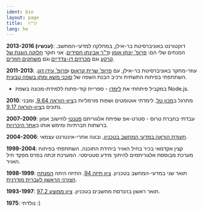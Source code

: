 ```yaml
---
ident: bio
layout: page
title:  קו"ח
lang: he
---
```

**2013-2016 (עכשיו)**:
 דוקטורנט באוניברסיטת בר-אילן, במחלקה למדעי-המחשב.
 המנחים שלי הם: [פרופ' יונתן אומן][ya] ו[ד"ר אבינתן חסידים][ah]. 
אני חוקר 
[חלוקה הוגנת של קרקע][1]
וגם
[מכרזים דו-צדדיים][2]
וגם
[משחקים חוזרים][3].

**2011-2013**:
עוזר-מחקר באוניברסיטת בר-אילן, עם 
 [פרופ' שרית קראוס][sk] ו[פרופ' עידו דגן][id]. 
 השתתפתי בפיתוח התשתית ורכיב הבנת השפה של 
[סוכני משא ומתן בשפה טבעית][4].

* במקביל פיתחתי את [לימדו][lim] - ספריית קוד-פתוח ללמידת-מכונה בשפת  Node.js.

**2010**: מתרגל ב[מכון טל](http://www.jct.ac.il/en/tal-campus).
לימדתי אוטומטים ושפות פורמליות ב[ציון-הוראה 9.64][afl], ומבני נתונים ב[ציון-הוראה 9.17][dts].

**2007-2009**: 
עבדתי בחברת טרוס - סטרט-אפ שפיתח אלגוריתם [פטנטי][pat] לחישוב אמון ברשתות חברתיות
ומימש אותו ב[אתר היכרויות][mzg].


**2004-2006**:
[תעודת הוראה במדעי המחשב בטכניון,][grm]
ובונה אתרי-אינטרנט עצמאי.

**1999-2004**: 
קצין אקדמאי בכיר בחיל האויר ביחידת התוכנה.
השתתפתי בפיתוח מערכת מבוססת אלגוריתמים להיתוך מידע סטטיסטי.
המערכת זכתה בפרס מפקד חיל האויר.

**1998-1999**: תואר שני במדעי-המחשב בטכניון.
[ציון תיזה 94][grb]. 
התיזה היתה 
[המנתח הצורני הראשון לעברית מודרנית][5].

**1993-1997**: תואר ראשון בהנדסת מחשבים בטכניון. 
[ציון ממוצע 97.2][gra].


**1975**: 
נולדתי :)

[1]: {{site.baseurl}}/topics/{{page.lang}}/fairness
[2]: {{site.baseurl}}/topics/{{page.lang}}/auctions
[3]: {{site.baseurl}}/topics/{{page.lang}}/repeatedgames
[4]: {{site.baseurl}}/topics/{{page.lang}}/negochat
[5]: {{site.baseurl}}/topics/{{page.lang}}/hebnlp
[afl]: {{site.baseurl}}/diplomas/TeachingFeedback_MechonTal_Automata.pdf
[dts]: {{site.baseurl}}/diplomas/TeachingFeedback_MechonTal_DataStructures.pdf
[gra]: {{site.baseurl}}/diplomas/toara_1.jpg
[grb]: {{site.baseurl}}/diplomas/toarb_1.jpg
[grm]: {{site.baseurl}}/diplomas/toarmore_1.jpg
[ya]: http://cs.biu.ac.il/node/540
[ah]: http://u.cs.biu.ac.il/~avinatan/
[sk]: http://u.cs.biu.ac.il/~sarit/
[id]: http://u.cs.biu.ac.il/~dagan/
[lim]: https://github.com/erelsgl/limdu
[pat]: http://appft.uspto.gov/netacgi/nph-Parser?Sect1=PTO2&Sect2=HITOFF&u=%2Fnetahtml%2FPTO%2Fsearch-adv.html&r=1&p=1&f=G&l=50&d=PG01&S1=20100010826.PGNR.&OS=DN/20100010826&RS=DN/20100010826
[mzg]: http://www.meezoog.com
